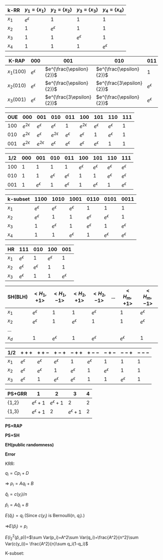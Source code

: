 | k-RR  | $y_1=\{x_1\}$ | $y_2=\{x_2\}$ | $y_3=\{x_3\}$ | $y_4=\{x_4\}$ |
| ----- | ------------- | ------------- | ------------- | ------------- |
| $x_1$ | $e^\epsilon$  | 1             | 1             | 1             |
| $x_2$ | 1             | $e^\epsilon$  | 1             | 1             |
| $x_3$ | 1             | 1             | $e^\epsilon$  | 1             |
| $x_4$ | 1             | 1             | 1             | $e^\epsilon$  |





| K-RAP      | 000            | 001                       | 010                       | 011            | 100                       | 101            | 110            | 111                      |
| ---------- | -------------- | ------------------------- | ------------------------- | -------------- | ------------------------- | -------------- | -------------- | ------------------------ |
| $x_1(100)$ | $e^{\epsilon}$ | $e^{\frac{\epsilon}{2}}$  | $e^{\frac{\epsilon}{2}}$  | 1              | $e^{\frac{3\epsilon}{2}}$ | $e^{\epsilon}$ | $e^{\epsilon}$ | $e^{\frac{\epsilon}{2}}$ |
| $x_2(010)$ | $e^{\epsilon}$ | $e^{\frac{\epsilon}{2}}$  | $e^{\frac{3\epsilon}{2}}$ | $e^{\epsilon}$ | $e^{\frac{\epsilon}{2}}$  | 1              | $e^{\epsilon}$ | $e^{\frac{\epsilon}{2}}$ |
| $x_3(001)$ | $e^{\epsilon}$ | $e^{\frac{3\epsilon}{2}}$ | $e^{\frac{\epsilon}{2}}$  | $e^{\epsilon}$ | $e^{\frac{\epsilon}{2}}$  | $e^{\epsilon}$ | 1              | $e^{\frac{\epsilon}{2}}$ |



| OUE  | 000             | 001             | 010             | 011            | 100             | 101            | 110            | 111  |
| ---- | --------------- | --------------- | --------------- | -------------- | --------------- | -------------- | -------------- | ---- |
| 100  | $e^{2\epsilon}$ | $e^{\epsilon}$  | $e^{\epsilon}$  | 1              | $e^{2\epsilon}$ | $e^{\epsilon}$ | $e^{\epsilon}$ | 1    |
| 010  | $e^{2\epsilon}$ | $e^{\epsilon}$  | $e^{2\epsilon}$ | $e^{\epsilon}$ | $e^{\epsilon}$  | 1              | $e^{\epsilon}$ | 1    |
| 001  | $e^{2\epsilon}$ | $e^{2\epsilon}$ | $e^{\epsilon}$  | $e^{\epsilon}$ | $e^{\epsilon}$  | $e^{\epsilon}$ | 1              | 1    |

 

| 1/2  | 000  | 001            | 010            | 011            | 100            | 101            | 110            | 111            |
| ---- | ---- | -------------- | -------------- | -------------- | -------------- | -------------- | -------------- | -------------- |
| 100  | 1    | 1              | 1              | 1              | $e^{\epsilon}$ | $e^{\epsilon}$ | $e^{\epsilon}$ | $e^{\epsilon}$ |
| 010  | 1    | 1              | $e^{\epsilon}$ | $e^{\epsilon}$ | 1              | 1              | $e^{\epsilon}$ | $e^{\epsilon}$ |
| 001  | 1    | $e^{\epsilon}$ | 1              | $e^{\epsilon}$ | 1              | $e^{\epsilon}$ | 1              | $e^{\epsilon}$ |



| k-subset | 1100         | 1010         | 1001         | 0110         | 0101         | 0011         |
| -------- | ------------ | ------------ | ------------ | ------------ | ------------ | ------------ |
| $x_1$    | $e^\epsilon$ | $e^\epsilon$ | $e^\epsilon$ | 1            | 1            | 1            |
| $x_2$    | $e^\epsilon$ | 1            | 1            | $e^\epsilon$ | $e^\epsilon$ | 1            |
| $x_3$    | 1            | $e^\epsilon$ | 1            | $e^\epsilon$ | 1            | $e^\epsilon$ |
| $x_4$    | 1            | 1            | $e^\epsilon$ | 1            | $e^\epsilon$ | $e^\epsilon$ |



| HR    | 111          | 010          | 100          | 001          |
| ----- | ------------ | ------------ | ------------ | ------------ |
| $x_1$ | $e^\epsilon$ | 1            | $e^\epsilon$ | 1            |
| $x_2$ | $e^\epsilon$ | $e^\epsilon$ | 1            | 1            |
| $x_3$ | $e^\epsilon$ | 1            | 1            | $e^\epsilon$ |



| SH(BLH) | $<H_1,+1>$   | $<H_1,-1>$   | $<H_2,+1>$   | $<H_2,-1>$   | ...  | $<H_m,+1>$   | $<H_m,-1>$   |
| ------- | ------------ | ------------ | ------------ | ------------ | ---- | ------------ | ------------ |
| $x_1$   | $e^\epsilon$ | 1            | 1            | $e^\epsilon$ |      | 1            | $e^\epsilon$ |
| $x_2$   | $e^\epsilon$ | 1            | $e^\epsilon$ | 1            |      | 1            | $e^\epsilon$ |
| ...     |              |              |              |              |      |              |              |
| $x_d$   | 1            | $e^\epsilon$ | 1            | $e^\epsilon$ |      | $e^\epsilon$ | 1            |



| 1/2   | $+++$        | $++-$        | $+-+$        | $-++$        | $+--$        | $-+-$        | $--+$        | $---$ |
| ----- | ------------ | ------------ | ------------ | ------------ | ------------ | ------------ | ------------ | ----- |
| $x_1$ | $e^\epsilon$ | $e^\epsilon$ | $e^\epsilon$ | 1            | $e^\epsilon$ | 1            | 1            | 1     |
| $x_2$ | $e^\epsilon$ | $e^\epsilon$ | 1            | $e^\epsilon$ | 1            | $e^\epsilon$ | 1            | 1     |
| $x_3$ | $e^\epsilon$ | 1            | $e^\epsilon$ | $e^\epsilon$ | 1            | 1            | $e^\epsilon$ | 1     |



| PS+GRR | 1              | 2              | 3              | 4    |
| ------ | -------------- | -------------- | -------------- | ---- |
| {1,2}  | $e^\epsilon+1$ | $e^\epsilon+1$ | 2              | 2    |
| {1,3}  | $e^\epsilon+1$ | 2              | $e^\epsilon+1$ | 2    |
|        |                |                |                |      |



**PS+RAP**



**PS+SH**





**EH(public randomness)**





**Error**

KRR:

$q_i=Cp_i+D$

=> $p_i=Aq_i+B$

$\hat q_i=c(y_i)/n$

$\hat p_i=A \hat q_i + B$

$E(\hat q_i)=q_i$ (Since $c(y_i)$ is Bernoulli(n, $q_i$).)

=>$E(\hat p_i)=p_i$

$E(l_2^2(\hat p,p))=$$\sum Var(p_i)=A^2\sum Var(q_i)=\frac{A^2}{n^2}\sum Var(c(y_i))= \frac{A^2}{n}\sum q_i(1-q_i)$





K-subset:

